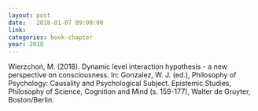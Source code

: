 ```yaml
---
layout: post
date:   2018-01-07 09:00:00
link:
categories: book-chapter
year: 2018
---
```


Wierzchoń, M. (2018). Dynamic level interaction hypothesis - a new perspective on consciousness. In: Gonzalez, W. J. (ed.), Philosophy of Psychology: Causality and Psychological Subject. Epistemic Studies, Philosophy of Science, Cognition and Mind (s. 159-177), Walter de Gruyter, Boston/Berlin.
